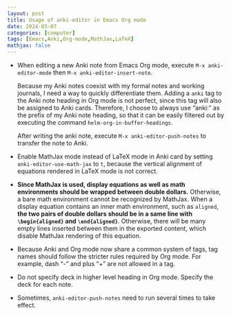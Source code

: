```yaml
---
layout: post
title: Usage of anki-editor in Emacs Org mode
date: 2024-03-07
categories: [computer]
tags: [Emacs,Anki,Org-mode,MathJax,LaTeX]
mathjax: false
---
```


-   When editing a new Anki note from Emacs Org mode, execute `M-x anki-editor-mode` then `M-x anki-editor-insert-note`.
    
    Because my Anki notes coexist with my formal notes and working journals, I need a way to quickly differentiate them. Adding a `anki` tag to the Anki note heading in Org mode is not perfect, since this tag will also be assigned to Anki cards. Therefore, I choose to always use &ldquo;anki:&rdquo; as the prefix of my Anki note heading, so that it can be easily filtered out by executing the command `helm-org-in-buffer-headings`.
    
    After writing the anki note, execute `M-x anki-editor-push-notes` to transfer the note to Anki.

-   Enable MathJax mode instead of LaTeX mode in Anki card by setting `anki-editor-use-math-jax` to `t`, because the vertical alignment of equations rendered in LaTeX mode is not correct.
-   **Since MathJax is used, display equations as well as math environments should be wrapped between double dollars.** Otherwise, a bare math environment cannot be recognized by MathJax. When a display equation contains an inner math environment, such as `aligned`, **the two pairs of double dollars should be in a same line with `\begin{aligned}` and `\end{aligned}`**. Otherwise, there will be many empty lines inserted between them in the exported content, which disable MathJax rendering of this equation.
-   Because Anki and Org mode now share a common system of tags, tag names should follow the stricter rules required by Org mode. For example, dash &ldquo;-&rdquo; and plus &ldquo;+&rdquo; are not allowed in a tag.
-   Do not specify deck in higher level heading in Org mode. Specify the deck for each note.
-   Sometimes, `anki-editor-push-notes` need to run several times to take effect.
